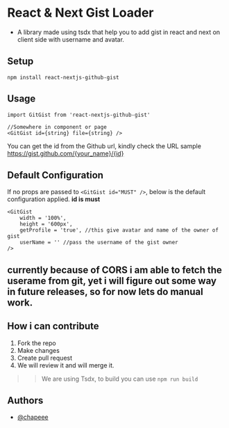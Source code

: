 # React & Next Gist Loader

- A library made using tsdx that help you to add gist in react and next on client side with username and avatar.

## Setup

```
npm install react-nextjs-github-gist
```

## Usage

```
import GitGist from 'react-nextjs-github-gist'

//Somewhere in component or page 
<GitGist id={string} file={string} />
```
You can get the id from the Github url, kindly check the URL sample https://gist.github.com/{your_name}/{id}


## Default Configuration

If no props are passed to ```<GitGist id="MUST" />```, below is the default configuration applied.
**id is must**
```
<GitGist 
    width = '100%',
    height = '600px',
    getProfile = 'true', //this give avatar and name of the owner of gist
    userName = '' //pass the username of the gist owner
/>
```
currently because of CORS i am able to fetch the userame from git, yet i will figure out some way in future releases, so for now lets do manual work.
---
## How i can contribute

1. Fork the repo
2. Make changes
3. Create pull request
4. We will review it and will merge it.

>> We are using Tsdx, to build you can use ```npm run build```



## Authors

- [@chapeee](https://github.com/chapeee/)